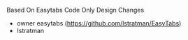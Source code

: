 Based On Easytabs Code Only Design Changes
* owner easytabs (https://github.com/lstratman/EasyTabs)
* Istratman
